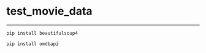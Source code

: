 # test_movie_data
<hr>
<p><code>pip install beautifulsoup4</code></p>
<p><code>pip install omdbapi</code></p>
